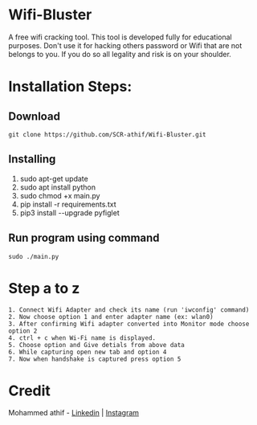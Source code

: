 # Wifi-Bluster
A free wifi cracking tool. This tool is developed fully for educational purposes. Don't use it for hacking others password or Wifi that are not belongs to you. If you do so all legality and risk is on your shoulder.

# Installation Steps:
## Download
    git clone https://github.com/SCR-athif/Wifi-Bluster.git
    
## Installing
1. sudo apt-get update
2. sudo apt install python
3. sudo chmod +x main.py
4. pip install -r requirements.txt
5. pip3 install --upgrade pyfiglet 

## Run program using command
    sudo ./main.py

# Step a to z
    1. Connect Wifi Adapter and check its name (run 'iwconfig' command)
    2. Now choose option 1 and enter adapter name (ex: wlan0)
    3. After confirming Wifi adapter converted into Monitor mode choose option 2
    4. ctrl + c when Wi-Fi name is displayed.
    5. Choose option and Give detials from above data
    6. While capturing open new tab and option 4
    7. Now when handshake is captured press option 5

# Credit
Mohammed athif - [Linkedin](https://www.linkedin.com/in/mohammed-athif-scr/) | [Instagram](https://instagram.com/mohammed__athif?igshid=ZDdkNTZiNTM=) 
